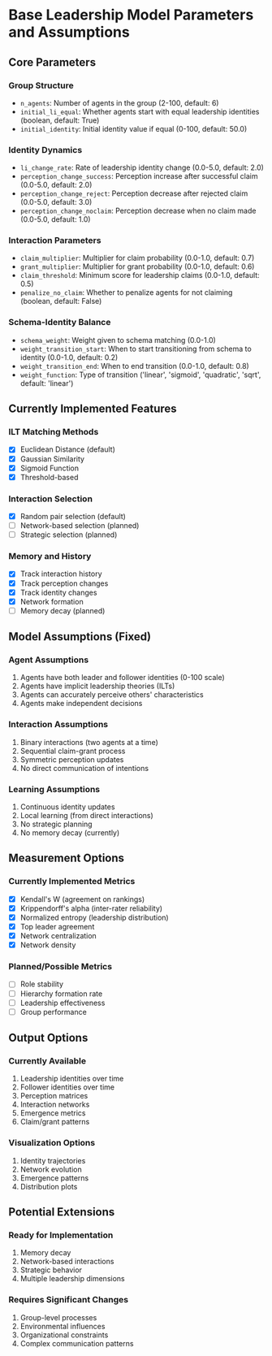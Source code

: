 # Base Leadership Model Parameters and Assumptions

## Core Parameters

### Group Structure
- `n_agents`: Number of agents in the group (2-100, default: 6)
- `initial_li_equal`: Whether agents start with equal leadership identities (boolean, default: True)
- `initial_identity`: Initial identity value if equal (0-100, default: 50.0)

### Identity Dynamics
- `li_change_rate`: Rate of leadership identity change (0.0-5.0, default: 2.0)
- `perception_change_success`: Perception increase after successful claim (0.0-5.0, default: 2.0)
- `perception_change_reject`: Perception decrease after rejected claim (0.0-5.0, default: 3.0)
- `perception_change_noclaim`: Perception decrease when no claim made (0.0-5.0, default: 1.0)

### Interaction Parameters
- `claim_multiplier`: Multiplier for claim probability (0.0-1.0, default: 0.7)
- `grant_multiplier`: Multiplier for grant probability (0.0-1.0, default: 0.6)
- `claim_threshold`: Minimum score for leadership claims (0.0-1.0, default: 0.5)
- `penalize_no_claim`: Whether to penalize agents for not claiming (boolean, default: False)

### Schema-Identity Balance
- `schema_weight`: Weight given to schema matching (0.0-1.0)
- `weight_transition_start`: When to start transitioning from schema to identity (0.0-1.0, default: 0.2)
- `weight_transition_end`: When to end transition (0.0-1.0, default: 0.8)
- `weight_function`: Type of transition ('linear', 'sigmoid', 'quadratic', 'sqrt', default: 'linear')

## Currently Implemented Features

### ILT Matching Methods
- [x] Euclidean Distance (default)
- [x] Gaussian Similarity
- [x] Sigmoid Function
- [x] Threshold-based

### Interaction Selection
- [x] Random pair selection (default)
- [ ] Network-based selection (planned)
- [ ] Strategic selection (planned)

### Memory and History
- [x] Track interaction history
- [x] Track perception changes
- [x] Track identity changes
- [x] Network formation
- [ ] Memory decay (planned)

## Model Assumptions (Fixed)

### Agent Assumptions
1. Agents have both leader and follower identities (0-100 scale)
2. Agents have implicit leadership theories (ILTs)
3. Agents can accurately perceive others' characteristics
4. Agents make independent decisions

### Interaction Assumptions
1. Binary interactions (two agents at a time)
2. Sequential claim-grant process
3. Symmetric perception updates
4. No direct communication of intentions

### Learning Assumptions
1. Continuous identity updates
2. Local learning (from direct interactions)
3. No strategic planning
4. No memory decay (currently)

## Measurement Options

### Currently Implemented Metrics
- [x] Kendall's W (agreement on rankings)
- [x] Krippendorff's alpha (inter-rater reliability)
- [x] Normalized entropy (leadership distribution)
- [x] Top leader agreement
- [x] Network centralization
- [x] Network density

### Planned/Possible Metrics
- [ ] Role stability
- [ ] Hierarchy formation rate
- [ ] Leadership effectiveness
- [ ] Group performance

## Output Options

### Currently Available
1. Leadership identities over time
2. Follower identities over time
3. Perception matrices
4. Interaction networks
5. Emergence metrics
6. Claim/grant patterns

### Visualization Options
1. Identity trajectories
2. Network evolution
3. Emergence patterns
4. Distribution plots

## Potential Extensions

### Ready for Implementation
1. Memory decay
2. Network-based interactions
3. Strategic behavior
4. Multiple leadership dimensions

### Requires Significant Changes
1. Group-level processes
2. Environmental influences
3. Organizational constraints
4. Complex communication patterns 